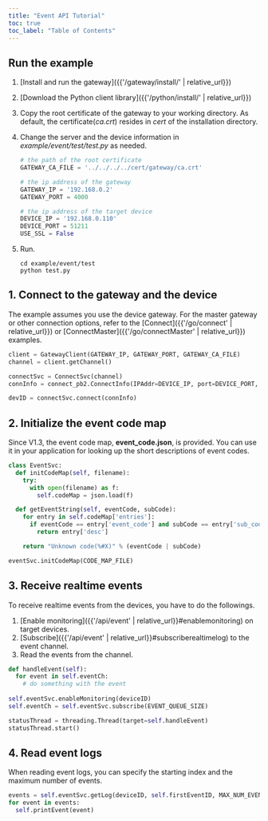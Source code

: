 ```yaml
---
title: "Event API Tutorial"
toc: true
toc_label: "Table of Contents"
---
```


## Run the example

1. [Install and run the gateway]({{'/gateway/install/' | relative_url}})
2. [Download the Python client library]({{'/python/install/' | relative_url}})
3. Copy the root certificate of the gateway to your working directory. As default, the certificate(_ca.crt_) resides in _cert_ of the installation directory. 
4. Change the server and the device information in _example/event/test/test.py_ as needed.
   
    ```python
    # the path of the root certificate
    GATEWAY_CA_FILE = '../../../../cert/gateway/ca.crt'

    # the ip address of the gateway
    GATEWAY_IP = '192.168.0.2'
    GATEWAY_PORT = 4000

    # the ip address of the target device
    DEVICE_IP = '192.168.0.110'
    DEVICE_PORT = 51211
    USE_SSL = False
    ```
5. Run.
   
    ```
    cd example/event/test
    python test.py
    ```

## 1. Connect to the gateway and the device

The example assumes you use the device gateway. For the master gateway or other connection options, refer to the [Connect]({{'/go/connect' | relative_url}}) or [ConnectMaster]({{'/go/connectMaster' | relative_url}}) examples.

  ```python
  client = GatewayClient(GATEWAY_IP, GATEWAY_PORT, GATEWAY_CA_FILE)
  channel = client.getChannel()
  
  connectSvc = ConnectSvc(channel)
  connInfo = connect_pb2.ConnectInfo(IPAddr=DEVICE_IP, port=DEVICE_PORT, useSSL=USE_SSL)

  devID = connectSvc.connect(connInfo)
  ```   

## 2. Initialize the event code map

Since V1.3, the event code map, __event_code.json__, is provided. You can use it in your application for looking up the short descriptions of event codes.

  ```python
  class EventSvc:
    def initCodeMap(self, filename):
      try:
        with open(filename) as f:
          self.codeMap = json.load(f)

    def getEventString(self, eventCode, subCode):
      for entry in self.codeMap['entries']:
        if eventCode == entry['event_code'] and subCode == entry['sub_code']:
          return entry['desc']

      return "Unknown code(%#X)" % (eventCode | subCode)

  eventSvc.initCodeMap(CODE_MAP_FILE)
  ```

## 3. Receive realtime events

To receive realtime events from the devices, you have to do the followings.

1. [Enable monitoring]({{'/api/event' | relative_url}}#enablemonitoring) on target devices.
2. [Subscribe]({{'/api/event' | relative_url}}#subscriberealtimelog) to the event channel.
3. Read the events from the channel.

  ```python
  def handleEvent(self):
    for event in self.eventCh:
      # do something with the event
    
  self.eventSvc.enableMonitoring(deviceID)
  self.eventCh = self.eventSvc.subscribe(EVENT_QUEUE_SIZE)

  statusThread = threading.Thread(target=self.handleEvent)
  statusThread.start()
  ```

## 4. Read event logs

When reading event logs, you can specify the starting index and the maximum number of events.

  ```python
  events = self.eventSvc.getLog(deviceID, self.firstEventID, MAX_NUM_EVENT)
  for event in events:
    self.printEvent(event)
  ```

<!--Deprecated. 2024.04.25  by charlie-->
<!-- You can also specify a filter to limit your search.

  ```python
  filter = event_pb2.EventFilter(eventCode=events[0].eventCode)
  events = self.eventSvc.getLogWithFilter(deviceID, self.firstEventID, MAX_NUM_EVENT, filter)
  for event in events:
    self.printEvent(event)
  ``` -->
